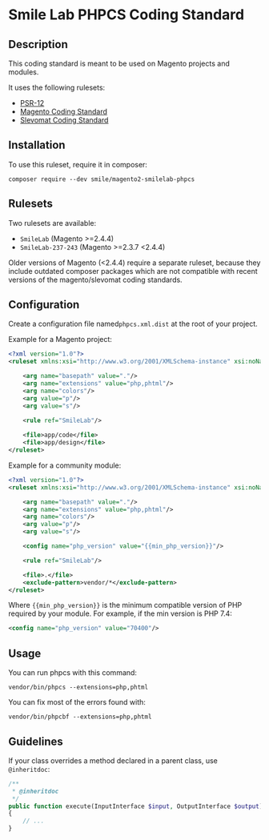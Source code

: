 # Smile Lab PHPCS Coding Standard

## Description

This coding standard is meant to be used on Magento projects and modules.

It uses the following rulesets:

- [PSR-12](https://www.php-fig.org/psr/psr-12/)
- [Magento Coding Standard](https://github.com/magento/magento-coding-standard)
- [Slevomat Coding Standard](https://github.com/slevomat/coding-standard)

## Installation

To use this ruleset, require it in composer:

```shell
composer require --dev smile/magento2-smilelab-phpcs
```

## Rulesets

Two rulesets are available:

- `SmileLab` (Magento >=2.4.4)
- `SmileLab-237-243` (Magento >=2.3.7 <2.4.4)

Older versions of Magento (<2.4.4) require a separate ruleset, because they include outdated composer packages which are not compatible with recent versions of the magento/slevomat coding standards.

## Configuration

Create a configuration file named`phpcs.xml.dist` at the root of your project.

Example for a Magento project:

```xml
<?xml version="1.0"?>
<ruleset xmlns:xsi="http://www.w3.org/2001/XMLSchema-instance" xsi:noNamespaceSchemaLocation="vendor/squizlabs/php_codesniffer/phpcs.xsd">

    <arg name="basepath" value="."/>
    <arg name="extensions" value="php,phtml"/>
    <arg name="colors"/>
    <arg value="p"/>
    <arg value="s"/>
    
    <rule ref="SmileLab"/>

    <file>app/code</file>
    <file>app/design</file>
</ruleset>
```

Example for a community module:

```xml
<?xml version="1.0"?>
<ruleset xmlns:xsi="http://www.w3.org/2001/XMLSchema-instance" xsi:noNamespaceSchemaLocation="vendor/squizlabs/php_codesniffer/phpcs.xsd">

    <arg name="basepath" value="."/>
    <arg name="extensions" value="php,phtml"/>
    <arg name="colors"/>
    <arg value="p"/>
    <arg value="s"/>

    <config name="php_version" value="{{min_php_version}}"/>

    <rule ref="SmileLab"/>

    <file>.</file>
    <exclude-pattern>vendor/*</exclude-pattern>
</ruleset>
```

Where `{{min_php_version}}` is the minimum compatible version of PHP required by your module.
For example, if the min version is PHP 7.4:

```xml
<config name="php_version" value="70400"/>
```

## Usage

You can run phpcs with this command:

```shell
vendor/bin/phpcs --extensions=php,phtml
```

You can fix most of the errors found with:

```shell
vendor/bin/phpcbf --extensions=php,phtml
```

## Guidelines

If your class overrides a method declared in a parent class, use `@inheritdoc`:

```php
/**
 * @inheritdoc
 */
public function execute(InputInterface $input, OutputInterface $output): int
{
    // ...
}
```
